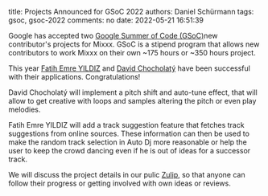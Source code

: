title: Projects Announced for GSoC 2022
authors: Daniel Schürmann
tags: gsoc, gsoc-2022
comments: no
date: 2022-05-21 16:51:39

Google has accepted two [Google Summer of Code (GSoC)](https://summerofcode.withgoogle.com/)new contributor's projects for Mixxx. GSoC is a stipend program that allows new contributors to work Mixxx on their own ~175 hours or ~350 hours project.

This year [Fatih Emre YILDIZ](https://github.com/fatihemreyildiz) and [David Chocholatý](https://github.com/davidchocholaty) have been successful with their applications. Congratulations!

David Chocholatý will implement a pitch shift and auto-tune effect, that will allow to get creative with loops and samples altering the pitch or even play melodies.

Fatih Emre YILDIZ will add a track suggestion feature that fetches track suggestions from online sources. These information can then be used to make the random track selection in Auto Dj more reasonable or help the user to keep the crowd dancing even if he is out of ideas for a successor track.

We will discuss the project details in our pulic [Zulip](https://mixxx.zulipchat.com), so that anyone can follow their progress or getting involved with own ideas or reviews.
